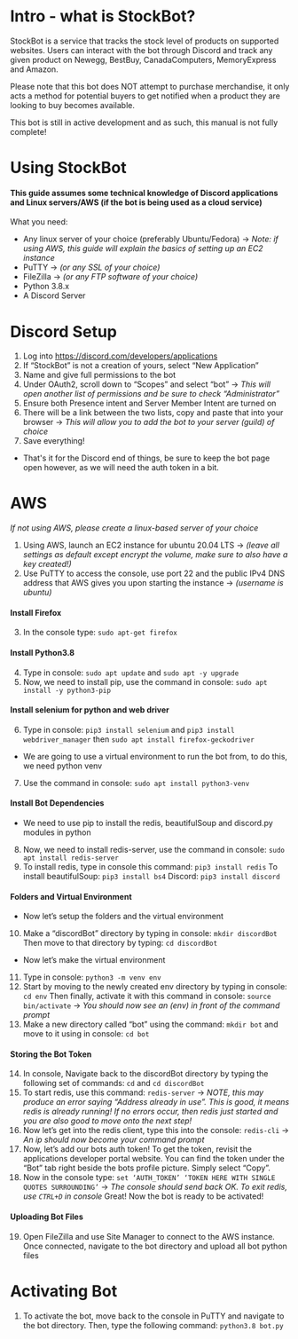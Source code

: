 # Intro - what is StockBot?
StockBot is a service that tracks the stock level of products on supported websites. Users can interact with the bot through Discord and track any given product on Newegg, BestBuy, CanadaComputers, MemoryExpress and Amazon.


Please note that this bot does NOT attempt to purchase merchandise, it only acts a method for potential buyers to get notified when a product they are looking to buy becomes available.

This bot is still in active development and as such, this manual is not fully complete!

# Using StockBot
#### This guide assumes some technical knowledge of Discord applications and Linux servers/AWS (if the bot is being used as a cloud service)

What you need:
- Any linux server of your choice (preferably Ubuntu/Fedora) -> *Note: if using AWS, this guide will explain the basics of setting up an EC2 instance*
- PuTTY -> *(or any SSL of your choice)*
- FileZilla -> *(or any FTP software of your choice)*
- Python 3.8.x
- A Discord Server

# Discord Setup
1. Log into https://discord.com/developers/applications
2. If “StockBot” is not a creation of yours, select “New Application”
3. Name and give full permissions to the bot
4. Under OAuth2, scroll down to “Scopes” and select “bot” -> *This will open another list of permissions and be sure to check “Administrator”*
5. Ensure both Presence intent and Server Member Intent are turned on
5. There will be a link between the two lists, copy and paste that into your browser -> *This will allow you to add the bot to your server (guild) of choice*
6. Save everything!
- That's it for the Discord end of things, be sure to keep the bot page open however, as we will need the auth token in a bit.


# AWS
*If not using AWS, please create a linux-based server of your choice*
1. Using AWS, launch an EC2 instance for ubuntu 20.04 LTS -> *(leave all settings as default except encrypt the volume, make sure to also have a key created!)*
2. Use PuTTY to access the console, use port 22 and the public IPv4 DNS address that AWS gives you upon starting the instance -> *(username is ubuntu)*
#### Install Firefox
3. In the console type: ```sudo apt-get firefox```
#### Install Python3.8
4. Type in console: ```sudo apt update``` and ```sudo apt -y upgrade```
5. Now, we need to install pip, use the command in console: ```sudo apt install -y python3-pip```
#### Install selenium for python and web driver
6. Type in console: ```pip3 install selenium``` and ```pip3 install webdriver_manager``` then ```sudo apt install firefox-geckodriver```
- We are going to use a virtual environment to run the bot from, to do this, we need python venv
7. Use the command in console: ```sudo apt install python3-venv```
#### Install Bot Dependencies
- We need to use pip to install the redis, beautifulSoup and discord.py modules in python
8. Now, we need to install redis-server, use the command in console: ```sudo apt install redis-server```
9. To install redis, type in console this command: ```pip3 install redis``` To install beautifulSoup: ```pip3 install bs4``` Discord: ```pip3 install discord```
#### Folders and Virtual Environment
- Now let’s setup the folders and the virtual environment
10. Make a “discordBot” directory by typing in console: ```mkdir discordBot``` Then move to that directory by typing: ```cd discordBot```
- Now let’s make the virtual environment
11. Type in console: ```python3 -m venv env```
12. Start by moving to the newly created env directory by typing in console: ```cd env``` Then finally, activate it with this command in console: ```source bin/activate``` -> *You should now see an (env) in front of the command prompt*
13. Make a new directory called “bot” using the command: ```mkdir bot``` and move to it using in console: ```cd bot```
#### Storing the Bot Token
14. In console, Navigate back to the discordBot directory by typing the following set of commands: ```cd``` and ```cd discordBot```
15. To start redis, use this command: ```redis-server``` -> *NOTE, this may produce an error saying “Address already in use”. This is good, it means redis is already running! If no errors occur, then redis just started and you are also good to move onto the next step!*
16. Now let’s get into the redis client, type this into the console: ```redis-cli``` -> *An ip should now become your command prompt*
17. Now, let’s add our bots auth token! To get the token, revisit the applications developer portal website. You can find the token under the “Bot” tab right beside the bots profile picture. Simply select “Copy”.
18. Now in the console type: ```set ‘AUTH_TOKEN’ ‘TOKEN HERE WITH SINGLE QUOTES SURROUNDING’``` -> *The console should send back OK. To exit redis, use ```CTRL+D``` in console*
Great! Now the bot is ready to be activated!
#### Uploading Bot Files
19. Open FileZilla and use Site Manager to connect to the AWS instance. Once connected, navigate to the bot directory and upload all bot python files
# Activating Bot
1. To activate the bot, move back to the console in PuTTY and navigate to the bot directory. Then, type the following command: ```python3.8 bot.py```

























